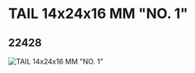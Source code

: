 # TAIL 14x24x16 MM "NO. 1"
## 22428
![TAIL 14x24x16 MM "NO. 1"](https://lc-www-live-s.legocdn.com/media/bricks/5/2/6122279.jpg)